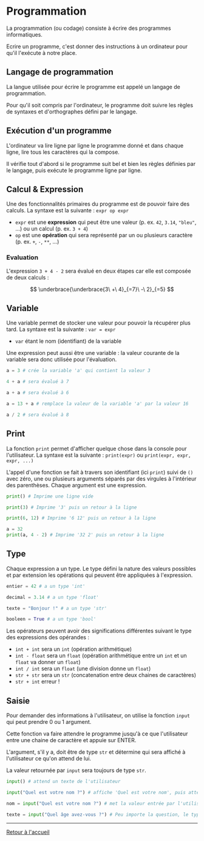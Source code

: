 # Programmation

La programmation (ou codage) consiste à écrire des programmes informatiques.

Ecrire un programme, c'est donner des instructions à un ordinateur pour qu'il l'exécute à notre place.

## Langage de programmation

La langue utilisée pour écrire le programme est appelé un langage de programmation.

Pour qu'il soit compris par l'ordinateur, le programme doit suivre les règles de syntaxes et d'orthographes défini par le langage.

## Exécution d'un programme

L'ordinateur va lire ligne par ligne le programme donné et dans chaque ligne, lire tous les caractères qui la compose.

Il vérifie tout d'abord si le programme suit bel et bien les règles définies par le langage, puis exécute le programme ligne par ligne.

## Calcul & Expression

Une des fonctionnalités primaires du programme est de pouvoir faire des calculs. La syntaxe est la suivante : `expr op expr`

- `expr` est une **expression** qui peut être une valeur (p. ex. `42`, `3.14`, `"bleu"`, ...) ou un calcul (p. ex. `3 + 4`)
- `op` est une **opération** qui sera représenté par un ou plusieurs caractère (p. ex. `+`, `-`, `**`, ...)

### Evaluation

L'expression `3 + 4 - 2` sera évalué en deux étapes car elle est composée de deux calculs :

$$ \underbrace{\underbrace{3\ +\ 4}_{=7}\ -\ 2}_{=5} $$

## Variable

Une variable permet de stocker une valeur pour pouvoir la récupérer plus tard. La syntaxe est la suivante : `var = expr`

- `var` étant le nom (identifiant) de la variable

Une expression peut aussi être une variable : la valeur courante de la variable sera donc utilisée pour l'évaluation. 

```python
a = 3 # crée la variable 'a' qui contient la valeur 3

4 + a # sera évalué à 7

a + a # sera évalué à 6

a = 13 + a # remplace la valeur de la variable 'a' par la valeur 16

a / 2 # sera évalué à 8
```

## Print

La fonction `print` permet d'afficher quelque chose dans la console pour l'utilisateur. La syntaxe est la suivante : `print(expr)` ou `print(expr, expr, expr, ...)`

L'appel d'une fonction se fait à travers son identifiant (ici `print`) suivi de `()` avec zéro, une ou plusieurs arguments séparés par des virgules à l'intérieur des parenthèses. Chaque argument est une expression. 

```python
print() # Imprime une ligne vide

print(3) # Imprime '3' puis un retour à la ligne

print(6, 12) # Imprime '6 12' puis un retour à la ligne

a = 32
print(a, 4 - 2) # Imprime '32 2' puis un retour à la ligne
```

## Type

Chaque expression a un type. Le type défini la nature des valeurs possibles et par extension les opérations qui peuvent être appliquées à l'expression. 

```python
entier = 42 # a un type 'int'

decimal = 3.14 # a un type 'float'

texte = "Bonjour !" # a un type 'str'

booleen = True # a un type 'bool'
```

Les opérateurs peuvent avoir des significations différentes suivant le type des expressions des opérandes :

- `int + int` sera un `int` (opération arithmétique)
- `int - float` sera un `float` (opération arithmétique entre un `int` et un `float` va donner un `float`)
- `int / int` sera un `float` (une division donne un `float`)
- `str + str` sera un `str` (concatenation entre deux chaines de caractères)
- `str + int` erreur !

## Saisie

Pour demander des informations à l'utilisateur, on utilise la fonction `input` qui peut prendre 0 ou 1 argument. 

Cette fonction va faire attendre le programme jusqu'à ce que l'utilisateur entre une chaine de caractère et appuie sur ENTER. 

L'argument, s'il y a, doit être de type `str` et détermine qui sera affiché à l'utilisateur ce qu'on attend de lui. 

La valeur retournée par `input` sera toujours de type `str`. 

```python
input() # attend un texte de l'utilisateur

input("Quel est votre nom ?") # affiche 'Quel est votre nom', puis attend un texte de l'utilisateur

nom = input("Quel est votre nom ?") # met la valeur entrée par l'utilisateur dans la variable 'nom'

texte = input("Quel âge avez-vous ?") # Peu importe la question, le type de la variable sera toujours une 'str'
```

---

[Retour à l'accueil](../README.md)

